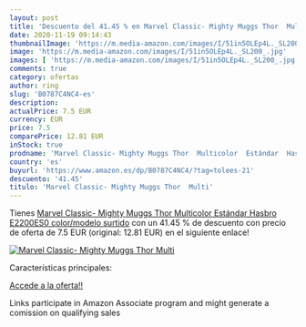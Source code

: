 ```yaml
---
layout: post
title: 'Descuento del 41.45 % en Marvel Classic- Mighty Muggs Thor  Multi'
date: 2020-11-19 09:14:43
thumbnailImage: 'https://m.media-amazon.com/images/I/51in5OLEp4L._SL200_.jpg'
image: 'https://m.media-amazon.com/images/I/51in5OLEp4L._SL200_.jpg'
images: [ 'https://m.media-amazon.com/images/I/51in5OLEp4L._SL200_.jpg' ]
comments: true
category: ofertas
author: ring
slug: 'B0787C4NC4-es'
description:
actualPrice: 7.5 EUR
currency: EUR
price: 7.5
comparePrice: 12.81 EUR
inStock: true
prodname: 'Marvel Classic- Mighty Muggs Thor  Multicolor  Estándar  Hasbro E2200ES0    color/modelo surtido'
country: 'es'
buyurl: 'https://www.amazon.es/dp/B0787C4NC4/?tag=tolees-21'
descuento: '41.45'
titulo: 'Marvel Classic- Mighty Muggs Thor  Multi'
---
```


Tienes [Marvel Classic- Mighty Muggs Thor  Multicolor  Estándar  Hasbro E2200ES0    color/modelo surtido](https://www.amazon.es/dp/B0787C4NC4/?tag=tolees-21) con un 41.45 % de descuento con precio de oferta de 7.5 EUR (original: 12.81 EUR) en el siguiente enlace!

[![Marvel Classic- Mighty Muggs Thor  Multi](https://m.media-amazon.com/images/I/51in5OLEp4L._SL200_.jpg)](https://www.amazon.es/dp/B0787C4NC4/?tag=tolees-21)

Características principales:


[Accede a la oferta!!](https://www.amazon.es/dp/B0787C4NC4/?tag=tolees-21)

Links participate in Amazon Associate program and might generate a comission on qualifying sales


